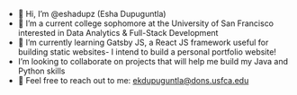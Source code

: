 - 👋 Hi, I’m @eshadupz (Esha Dupuguntla)
- 🏫 I’m a current college sophomore at the University of San Francisco interested in Data Analytics & Full-Stack Development
- 📖 I’m currently learning Gatsby JS, a React JS framework useful for building static websites- I intend to build a personal portfolio website!
- I’m looking to collaborate on projects that will help me build my Java and Python skills
- 📧 Feel free to reach out to me: ekdupuguntla@dons.usfca.edu 
  

